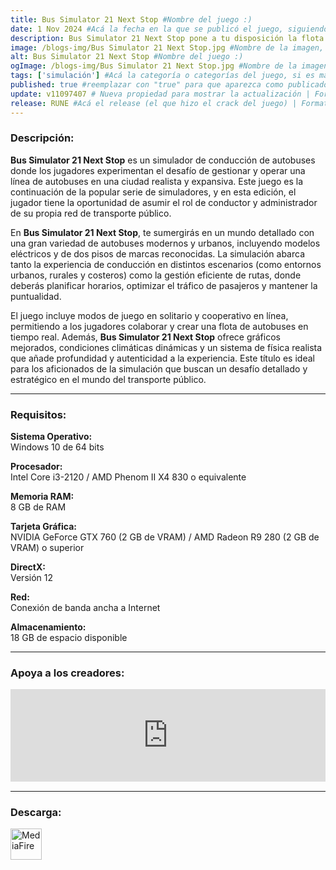 ```yaml
---
title: Bus Simulator 21 Next Stop #Nombre del juego :)
date: 1 Nov 2024 #Acá la fecha en la que se publicó el juego, siguiendo este formato: Dia "30", Mes "Oct", Año "2024" = como debe quedar: 30 Oct 2024
description: Bus Simulator 21 Next Stop pone a tu disposición la flota de autobuses más amplia de la saga con 30 autobuses con licencia oficial. Conduce por dos mapas radicalmente distintos, por tu cuenta o con un amigo. Juega con elementos de gestión ampliados o simplemente diviértete al volante. #Acá una mini descripción del juego
image: /blogs-img/Bus Simulator 21 Next Stop.jpg #Nombre de la imagen, por lo general es exactamente el mismo nombre que el juego excluyendo lo ":" (Dos puntos)
alt: Bus Simulator 21 Next Stop #Nombre del juego :)
ogImage: /blogs-img/Bus Simulator 21 Next Stop.jpg #Nombre de la imagen, por lo general es exactamente el mismo nombre que el juego excluyendo lo ":" (Dos puntos)
tags: ['simulación'] #Acá la categoría o categorías del juego, si es más de una se coloca en este formato: ['categoría1', 'categoría2']
published: true #reemplazar con "true" para que aparezca como publicado
update: v11097407 # Nueva propiedad para mostrar la actualización | Formato: v1.0.0
release: RUNE #Acá el release (el que hizo el crack del juego) | Formato: Nicolhetti
---
```


<!--En VSCode seleccionando una palabra, por ejemplo: "Bus Simulator 21 Next Stop" y apretando Ctrl+F2 se seleccionan todas las palabras iguales-->

### Descripción:
**Bus Simulator 21 Next Stop** es un simulador de conducción de autobuses donde los jugadores experimentan el desafío de gestionar y operar una línea de autobuses en una ciudad realista y expansiva. Este juego es la continuación de la popular serie de simuladores, y en esta edición, el jugador tiene la oportunidad de asumir el rol de conductor y administrador de su propia red de transporte público.

En **Bus Simulator 21 Next Stop**, te sumergirás en un mundo detallado con una gran variedad de autobuses modernos y urbanos, incluyendo modelos eléctricos y de dos pisos de marcas reconocidas. La simulación abarca tanto la experiencia de conducción en distintos escenarios (como entornos urbanos, rurales y costeros) como la gestión eficiente de rutas, donde deberás planificar horarios, optimizar el tráfico de pasajeros y mantener la puntualidad. 

El juego incluye modos de juego en solitario y cooperativo en línea, permitiendo a los jugadores colaborar y crear una flota de autobuses en tiempo real. Además, **Bus Simulator 21 Next Stop** ofrece gráficos mejorados, condiciones climáticas dinámicas y un sistema de física realista que añade profundidad y autenticidad a la experiencia. Este título es ideal para los aficionados de la simulación que buscan un desafío detallado y estratégico en el mundo del transporte público.

<!--Prompt para Chat-GPT: Hazme una descripción para el juego "Bus Simulator 21 Next Stop" y cada que menciones "Bus Simulator 21 Next Stop" ponlo en negrita -->

---

### Requisitos:
**Sistema Operativo:**  
Windows 10 de 64 bits

**Procesador:**  
Intel Core i3-2120 / AMD Phenom II X4 830 o equivalente

**Memoria RAM:**  
8 GB de RAM

**Tarjeta Gráfica:**  
NVIDIA GeForce GTX 760 (2 GB de VRAM) / AMD Radeon R9 280 (2 GB de VRAM) o superior

**DirectX:**  
Versión 12

**Red:**  
Conexión de banda ancha a Internet

**Almacenamiento:**  
18 GB de espacio disponible

<!--Si falta o sobra un requisito se quita o se agrega manteniendo el mismo formato-->

---

### Apoya a los creadores:
<iframe src="https://store.steampowered.com/widget/976590/" frameborder="0" style="background-color: transparent; width: 100% !important; aspect-ratio: 646 / 190;"></iframe>

<!--Reemplazar los numeros (AppID) del juego (en este caso 976590) por el numero (AppID) correspondiente con el juego a publicar-->
<!--El AppID se encuentra en la URL del Juego en Steam-->

---

### Descarga:

[<img src="https://gist.github.com/cxmeel/0dbc95191f239b631c3874f4ccf114e2/raw/download.svg" alt="MediaFire" height="50" />](https://www.mediafire.com/file/vx7vqtgqhqlkb2t/Bus_Simulator_21_Next_Stop.zip/file)

<!-- # se debe reemplazar por el link de descarga-->

<!--MediaFire se debe reemplazar por el servicio donde está subido el juego-->
